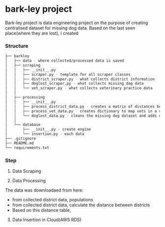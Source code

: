 # bark-ley project

Bark-ley project is data engineering project on the purpose of creating centralised dataset for missing dog data.
Based on the last seen place(where they are lost), I created 



### Structure

```bash
├── barkley
│   ├── data - where collected/processed data is saved
│   ├── scraping
│   │   ├── __init__.py
│   │   ├── scraper.py - template for all scraper classes
│   │   ├── district_scraper.py - what collects district information
│   │   ├── doglost_scraper.py - what collects missing dog data
│   │   └── vet_scraper.py - what collects veterinary practice data
│   │
│   ├── processing
│   │   ├── __init__.py
│   │   ├── process_district_data.py - creates a matrix of distances between districts 
│   │   ├── process_vet_data.py - creates dictionary to map vets in a certain district
│   │   └── doglost_data.py - cleans the missing dog dataset and adds extracted information
│   │
│   └── database
│       ├── __init__.py - create engine
│       └── insertion.py - each data
├── .gitignore
├── README.md
└── requirements.txt
```


### Step

1) Data Scraping



2) Data Processing

The data was downloadaed from here:
- from collected district data, populations
- from collected district data, calculate the distance between districts
- Based on this distance table, 



3) Data Insertion in Cloud(AWS RDS)


